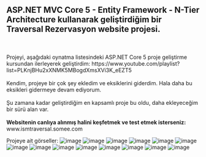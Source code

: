 <h2>ASP.NET MVC Core 5 - Entity Framework - N-Tier Architecture kullanarak geliştirdiğim bir Traversal Rezervasyon website projesi.</h2>
<br><br>
Projeyi, aşağıdaki oynatma listesindeki ASP.NET Core 5 proje geliştirme kursundan ilerleyerek geliştirdim:
https://www.youtube.com/playlist?list=PLKnjBHu2xXNMK5MBogdXmsXVi3K_eEZT5
<br><br>
Kendim, projeye bir çok şey ekledim ve eksiklerini giderdim.
Hala daha bu eksikleri gidermeye devam ediyorum.
<br><br>
Şu zamana kadar geliştirdiğim en kapsamlı proje bu oldu, daha ekleyeceğim bir sürü alan var.
<br><br>
<b>Websitenin canlıya alınmış halini keşfetmek ve test etmek isterseniz:</b>
www.ismtraversal.somee.com

Projeye ait görseller:
![image](https://github.com/ismaksu/DotNetCoreTraversal/assets/94977027/912d7cfa-8184-4928-9b7c-10664135cf97)
![image](https://github.com/ismaksu/DotNetCoreTraversal/assets/94977027/6ab88aa5-7e99-404f-9f03-e5181abf2521)
![image](https://github.com/ismaksu/DotNetCoreTraversal/assets/94977027/97b47e3d-9bce-4dae-b57c-52907710662e)
![image](https://github.com/ismaksu/DotNetCoreTraversal/assets/94977027/6d10cfab-1510-4aa4-b913-46df9fb0d1a8)
![image](https://github.com/ismaksu/DotNetCoreTraversal/assets/94977027/1eadb926-38e6-46d8-a41f-32d5e03e7409)
![image](https://github.com/ismaksu/DotNetCoreTraversal/assets/94977027/3ff71917-7405-4445-8ee2-27cde3cf87e2)
![image](https://github.com/ismaksu/DotNetCoreTraversal/assets/94977027/46e040f6-c093-41ff-847d-139ebd4d1d92)
![image](https://github.com/ismaksu/DotNetCoreTraversal/assets/94977027/8c4ccb06-68a6-4f31-831a-ced788c057f0)
![image](https://github.com/ismaksu/DotNetCoreTraversal/assets/94977027/ca7a9ef5-d201-4b01-a57b-72c014bae8af)
![image](https://github.com/ismaksu/DotNetCoreTraversal/assets/94977027/d2204bcd-5ddd-4ad5-959b-ea7dc8cf5186)
![image](https://github.com/ismaksu/DotNetCoreTraversal/assets/94977027/71648634-2862-4dce-be56-489ae092b072)
![image](https://github.com/ismaksu/DotNetCoreTraversal/assets/94977027/187a48b8-e77b-4948-a87f-687405c8c4d9)
![image](https://github.com/ismaksu/DotNetCoreTraversal/assets/94977027/9104bb49-8900-4d1e-b39f-7bc19644e134)
![image](https://github.com/ismaksu/DotNetCoreTraversal/assets/94977027/b493d21a-c835-4884-adcc-598d26d10224)
